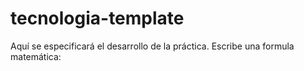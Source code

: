 # tecnologia-template
Aquí se especificará el desarrollo de la práctica. 
Escribe una formula matemática:
